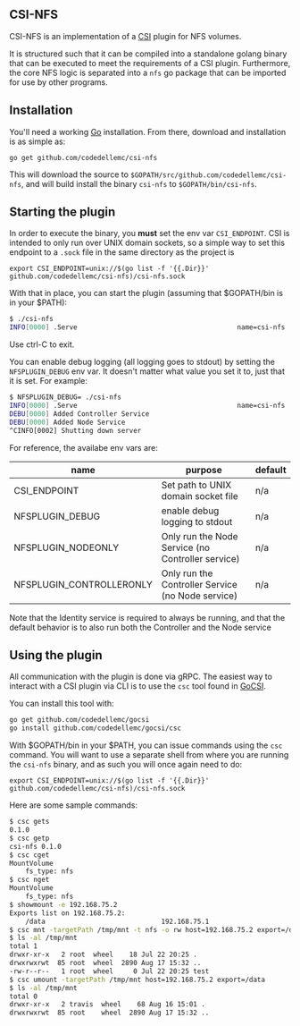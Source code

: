 CSI-NFS
-------

CSI-NFS is an implementation of a
[CSI](https://github.com/container-storage-interface) plugin for NFS volumes.

It is structured such that it can be compiled into a standalone golang binary
that can be executed to meet the requirements of a CSI plugin. Furthermore, the
core NFS logic is separated into a `nfs` go package that can be imported for use
by other programs.

Installation
-------------

You'll need a working [Go](https://golang.org) installation. From there,
download and installation is as simple as:

`go get github.com/codedellemc/csi-nfs`

This will download the source to `$GOPATH/src/github.com/codedellemc/csi-nfs`,
and will build install the binary `csi-nfs` to `$GOPATH/bin/csi-nfs`.

Starting the plugin
-------------------

In order to execute the binary, you **must** set the env var `CSI_ENDPOINT`. CSI
is intended to only run over UNIX domain sockets, so a simple way to set this
endpoint to a `.sock` file in the same directory as the project is

`export CSI_ENDPOINT=unix://$(go list -f '{{.Dir}}' github.com/codedellemc/csi-nfs)/csi-nfs.sock`

With that in place, you can start the plugin
(assuming that $GOPATH/bin is in your $PATH):

```sh
$ ./csi-nfs
INFO[0000] .Serve                                        name=csi-nfs
```

Use ctrl-C to exit.

You can enable debug logging (all logging goes to stdout) by setting the
`NFSPLUGIN_DEBUG` env var. It doesn't matter what value you set it to, just that
it is set. For example:

```sh
$ NFSPLUGIN_DEBUG= ./csi-nfs
INFO[0000] .Serve                                        name=csi-nfs
DEBU[0000] Added Controller Service
DEBU[0000] Added Node Service
^CINFO[0002] Shutting down server
```

For reference, the availabe env vars are:

| name | purpose | default |
| - | - | - |
| CSI_ENDPOINT | Set path to UNIX domain socket file | n/a |
| NFSPLUGIN_DEBUG | enable debug logging to stdout | n/a |
| NFSPLUGIN_NODEONLY | Only run the Node Service (no Controller service) | n/a |
| NFSPLUGIN_CONTROLLERONLY | Only run the Controller Service (no Node service) | n/a |

Note that the Identity service is required to always be running, and that the
default behavior is to also run both the Controller and the Node service

Using the plugin
----------------

All communication with the plugin is done via gRPC. The easiest way to interact
with a CSI plugin via CLI is to use the `csc` tool found in
[GoCSI](https://github.com/codedellemc/gocsi).

You can install this tool with:

```sh
go get github.com/codedellemc/gocsi
go install github.com/codedellemc/gocsi/csc
```

With $GOPATH/bin in your $PATH, you can issue commands using the `csc` command.
You will want to use a separate shell from where you are running the `csi-nfs`
binary, and as such you will once again need to do:

`export CSI_ENDPOINT=unix://$(go list -f '{{.Dir}}' github.com/codedellemc/csi-nfs)/csi-nfs.sock`

Here are some sample commands:

```sh
$ csc gets
0.1.0
$ csc getp
csi-nfs	0.1.0
$ csc cget
MountVolume
	fs_type: nfs
$ csc nget
MountVolume
	fs_type: nfs
$ showmount -e 192.168.75.2
Exports list on 192.168.75.2:
	/data                             192.168.75.1
$ csc mnt -targetPath /tmp/mnt -t nfs -o rw host=192.168.75.2 export=/data
$ ls -al /tmp/mnt
total 1
drwxr-xr-x   2 root  wheel    18 Jul 22 20:25 .
drwxrwxrwt  85 root  wheel  2890 Aug 17 15:32 ..
-rw-r--r--   1 root  wheel     0 Jul 22 20:25 test
$ csc umount -targetPath /tmp/mnt host=192.168.75.2 export=/data
$ ls -al /tmp/mnt
total 0
drwxr-xr-x   2 travis  wheel    68 Aug 16 15:01 .
drwxrwxrwt  85 root    wheel  2890 Aug 17 15:32 ..
```
